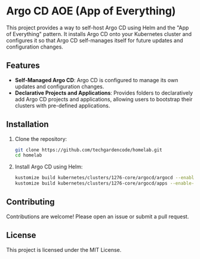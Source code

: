 # Argo CD AOE (App of Everything)

This project provides a way to self-host Argo CD using Helm and the "App of Everything" pattern. It installs Argo CD onto your Kubernetes cluster and configures it so that Argo CD self-manages itself for future updates and configuration changes.

## Features

- **Self-Managed Argo CD**: Argo CD is configured to manage its own updates and configuration changes.
- **Declarative Projects and Applications**: Provides folders to declaratively add Argo CD projects and applications, allowing users to bootstrap their clusters with pre-defined applications.

## Installation

1. Clone the repository:
    ```sh
    git clone https://github.com/techgardencode/homelab.git
    cd homelab
    ```

2. Install Argo CD using Helm:
    ```sh
    kustomize build kubernetes/clusters/1276-core/argocd/argocd --enable-helm | kubectl -n argocd apply -f - 
    kustomize build kubernetes/clusters/1276-core/argocd/apps --enable-helm | kubectl -n argocd apply -f - 
    ```

## Contributing

Contributions are welcome! Please open an issue or submit a pull request.

## License

This project is licensed under the MIT License.
